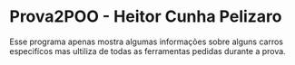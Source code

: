 # Prova2POO - Heitor Cunha Pelizaro

Esse programa apenas mostra algumas informações sobre alguns carros especifícos mas ultiliza de todas as ferramentas pedidas durante a prova.
